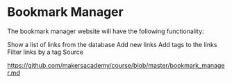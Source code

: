 <h1>Bookmark Manager</h1>

The bookmark manager website will have the following functionality:

Show a list of links from the database
Add new links
Add tags to the links
Filter links by a tag
Source

https://github.com/makersacademy/course/blob/master/bookmark_manager.md
